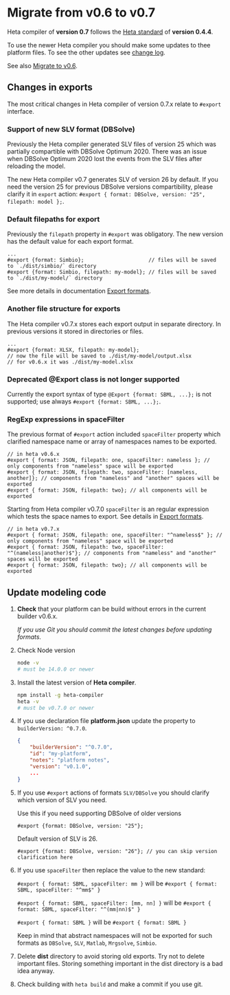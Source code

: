 # Migrate from v0.6 to v0.7

Heta compiler of **version 0.7** follows the [Heta standard](/specifications/) of **version 0.4.4**.

To use the newer Heta compiler you should make some updates to thee platform files. To see the other updates see [change log](./CHANGELOG).

See also [Migrate to v0.6](./migrate-to-v0.6).

## Changes in exports

The most critical changes in Heta compiler of version 0.7.x relate to `#export` interface.

### Support of new SLV format (DBSolve)

Previously the Heta compiler generated SLV files of version 25 which was partially compartible with DBSolve Optimum 2020.
There was an issue when DBSolve Optimum 2020 lost the events from the SLV files after reloading the model.

The new Heta compiler v0.7 generates SLV of version 26 by default. If you need the version 25 for previous DBSolve versions compartibility, please clarify it in `export` action: `#export { format: DBSolve, version: "25", filepath: model };`.

### Default filepaths for export

Previously the `filepath` property in `#export` was obligatory. The new version has the default value for each export format.

```heta
...
#export {format: Simbio};                     // files will be saved to `./dist/simbio/` directory
#export {format: Simbio, filepath: my-model}; // files will be saved to `./dist/my-model/` directory
```

See more details in documentation [Export formats](./export-formats).

### Another file structure for exports

The Heta compiler v0.7.x stores each export output in separate directory. In previous versions it stored in directories or files.

```heta
...
#export {format: XLSX, filepath: my-model}; 
// now the file will be saved to ./dist/my-model/output.xlsx
// for v0.6.x it was ./dist/my-model.xlsx
```

### Deprecated @Export class is not longer supported

Currently the export syntax of type `@Export {format: SBML, ...};` is not supported; use always `#export {format: SBML, ...};`.

### RegExp expressions in spaceFilter

The previous format of `#export` action included `spaceFilter` property which clarified namespace name or array of namespaces names to be exported.

```heta
// in heta v0.6.x
#export { format: JSON, filepath: one, spaceFilter: nameless }; // only components from "nameless" space will be exported
#export { format: JSON, filepath: two, spaceFilter: [nameless, another]}; // components from "nameless" and "another" spaces will be exported
#export { format: JSON, filepath: two}; // all components will be exported 
```

Starting from Heta compiler v0.7.0 `spaceFilter` is an regular expression which tests the space names to export. See details in [Export formats](./export-formats).

```heta
// in heta v0.7.x
#export { format: JSON, filepath: one, spaceFilter: "^nameless$" }; // only components from "nameless" space will be exported
#export { format: JSON, filepath: two, spaceFilter: "^(nameless|another)$"}; // components from "nameless" and "another" spaces will be exported
#export { format: JSON, filepath: two}; // all components will be exported 
```

## Update modeling code

1. **Check** that your platform can be build without errors in the current builder v0.6.x.

    *If you use Git you should commit the latest changes before updating formats.*

1. Check Node version

    ```bash
    node -v
    # must be 14.0.0 or newer
    ```

1. Install the latest version of **Heta compiler**.

    ```bash
    npm install -g heta-compiler
    heta -v
    # must be v0.7.0 or newer
    ```
1. If you use declaration file **platform.json** update the property to `builderVersion: ^0.7.0`.

    ```json
    {
        "builderVersion": "^0.7.0",
        "id": "my-platform",
        "notes": "platform notes",
        "version": "v0.1.0",
        ...
    }
    ```

1. If you use `#export` actions of formats `SLV/DBSolve` you should clarify which version of SLV you need.

    Use this if you need supporting DBSolve of older versions  
    ```heta
    #export {format: DBSolve, version: "25"};
    ```

    Default version of SLV is 26.
    ```heta
    #export {format: DBSolve, version: "26"}; // you can skip version clarification here
    ```

1. If you use `spaceFilter` then replace the value to the new standard:

    `#export { format: SBML, spaceFilter: mm }` will be `#export { format: SBML, spaceFilter: "^mm$" }`

    `#export { format: SBML, spaceFilter: [mm, nn] }` will be `#export { format: SBML, spaceFilter: "^(mm|nn)$" }`

    `#export { format: SBML }` will be `#export { format: SBML }`

    Keep in mind that abstract namespaces will not be exported for such formats as `DBSolve`, `SLV`, `Matlab`, `Mrgsolve`, `Simbio`.

1. Delete __dist__ directory to avoid storing old exports. Try not to delete important files. Storing something important in the dist directory is a bad idea anyway.

1. Check building with `heta build` and make a commit if you use git.
